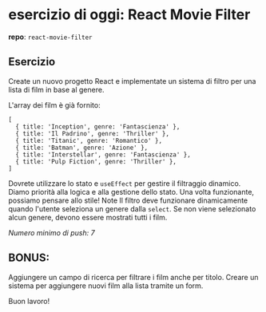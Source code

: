 # esercizio di oggi: React Movie Filter

**repo**: `react-movie-filter`

## Esercizio
Create un nuovo progetto React e implementate un sistema di filtro per una lista di film in base al genere.

L'array dei film è già fornito:
```
[
  { title: 'Inception', genre: 'Fantascienza' },
  { title: 'Il Padrino', genre: 'Thriller' },
  { title: 'Titanic', genre: 'Romantico' },
  { title: 'Batman', genre: 'Azione' },
  { title: 'Interstellar', genre: 'Fantascienza' },
  { title: 'Pulp Fiction', genre: 'Thriller' },
]
```
Dovrete utilizzare lo stato e `useEffect` per gestire il filtraggio dinamico.
Diamo priorità alla logica e alla gestione dello stato. Una volta funzionante, possiamo pensare allo stile!
Note
Il filtro deve funzionare dinamicamente quando l'utente seleziona un genere dalla `select`.
Se non viene selezionato alcun genere, devono essere mostrati tutti i film.

*Numero minimo di push: 7*



## BONUS:
Aggiungere un campo di ricerca per filtrare i film anche per titolo.
Creare un sistema per aggiungere nuovi film alla lista tramite un form.

Buon lavoro!